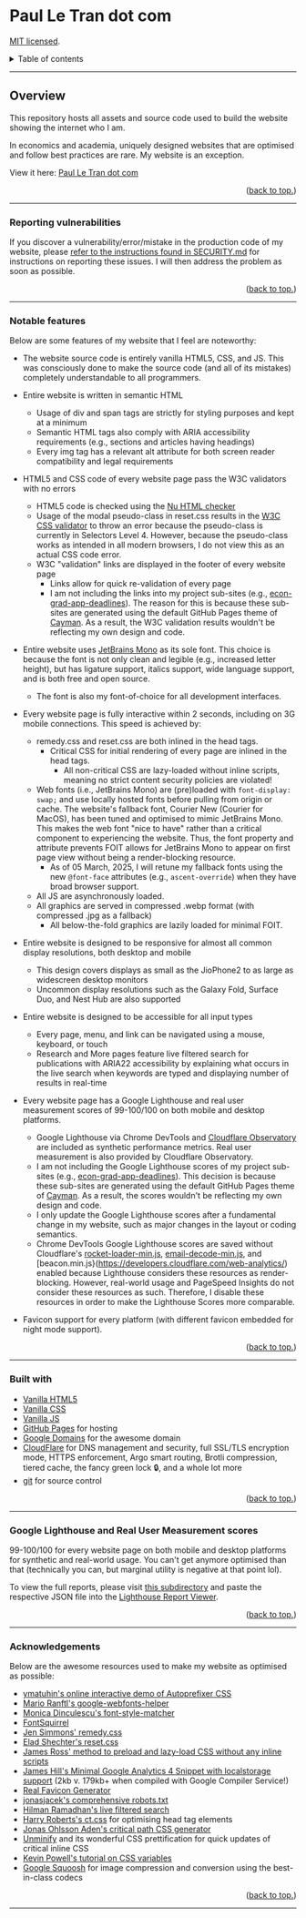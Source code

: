 # Paul Le Tran dot com

[MIT licensed](https://github.com/paultran47/paultran47.github.io/blob/master/LICENCE.md).

<details>
  <summary>Table of contents</summary>
  <ul>
    <li>
      <a href="#overview">
        Overview
      </a>
      <ul>
        <li>
          <a href="#notable-features">
            Notable features
          </a>
        </li>
        <li>
          <a href="#reporting-vulnerabilities">
            Reporting vulnerabilities
          </a>
        </li>
      </ul>
    </li>
    <li>
      <a href="#built-with">Built with:</a>
    </li>
    <li>
      <a href="#google-lighthouse-and-real-user-measurement-scores">
        Google Lighthouse scores
      </a>
    </li>
    <li>
      <a href="#acknowledgements">
        Acknowledgments
      </a>
    </li>
  </ul>
</details>

---

## Overview

This repository hosts all assets and source code used to build the website
showing the internet who I am.

In economics and academia, uniquely designed websites that are optimised and
follow best practices are rare. My website is an exception.

View it here: [Paul Le Tran dot com](https://paulletran.com/)

<p align="right">
  (<a href="#paul-le-tran-dot-com">back to top.</a>)
</p>

---

### Reporting vulnerabilities

If you discover a vulnerability/error/mistake in the production code of my
website, please [refer to the instructions found in SECURITY.md](https://github.com/paultran47/paultran47.github.io/blob/master/SECURITY.md)
for instructions on reporting these issues. I will then address the problem as
soon as possible.

<p align="right">
  (<a href="#paul-le-tran-dot-com">back to top.</a>)
</p>

---

### Notable features

Below are some features of my website that I feel are noteworthy:

* The website source code is entirely vanilla HTML5, CSS, and JS. This was
consciously done to make the source code (and all of its mistakes) completely
understandable to all programmers.

* Entire website is written in semantic HTML
  * Usage of div and span tags are strictly for styling purposes and kept at a minimum
  * Semantic HTML tags also comply with ARIA accessibility requirements (e.g.,
  sections and articles having headings)
  * Every img tag has a relevant alt attribute for both screen reader
  compatibility and legal requirements

* HTML5 and CSS code of every website page pass the W3C validators with no errors
  * HTML5 code is checked using the [Nu HTML checker](https://validator.w3.org/nu/)
  * Usage of the modal pseudo-class in reset.css results in the [W3C CSS validator](https://jigsaw.w3.org/css-validator/)
  to throw an error because the pseudo-class is currently in Selectors Level 4.
  However, because the pseudo-class works as intended in all modern browsers, I
  do not view this as an actual CSS code error.
  * W3C "validation" links are displayed in the footer of every website page
    * Links allow for quick re-validation of every page
    * I am not including the links into my project sub-sites (e.g., [econ-grad-app-deadlines](https://github.com/paultran47/econ-grad-app-deadlines)).
    The reason for this is because these sub-sites are generated using the
    default GitHub Pages theme of [Cayman](https://github.com/pages-themes/cayman).
    As a result, the W3C validation results wouldn't be reflecting my own design
    and code.

* Entire website uses [JetBrains Mono](https://www.jetbrains.com/lp/mono/) as
its sole font. This choice is because the font is not only clean and legible (e.g.,
increased letter height), but has ligature support, italics support, wide
language support, and is both free and open source.
  * The font is also my font-of-choice for all development interfaces.

* Every website page is fully interactive within 2 seconds, including on 3G
mobile connections. This speed is achieved by:
  * remedy.css and reset.css are both inlined in the head tags.
    * Critical CSS for initial rendering of every page are inlined in the head tags.
      * All non-critical CSS are lazy-loaded without inline scripts, meaning no
      strict content security policies are violated!
  * Web fonts (i.e., JetBrains Mono) are (pre)loaded with `font-display: swap;`
  and use locally hosted fonts before pulling from origin or cache.
  The website's fallback font, Courier New (Courier for MacOS), has been tuned
  and optimised to mimic JetBrains Mono. This makes the web font "nice to have"
  rather than a critical component to experiencing the website. Thus, the font
  property and attribute prevents FOIT allows for JetBrains Mono to appear on
  first page view without being a render-blocking resource.
    * As of 05 March, 2025, I will retune my fallback fonts using the new
    `@font-face` attributes (e.g., `ascent-override`) when they have broad
    browser support.
  * All JS are asynchronously loaded.
  * All graphics are served in compressed .webp format (with compressed .jpg as
  a fallback)
    * All below-the-fold graphics are lazily loaded for minimal FOIT.

* Entire website is designed to be responsive for almost all common display
resolutions, both desktop and mobile
  * This design covers displays as small as the JioPhone2 to as large as widescreen
  desktop monitors
  * Uncommon display resolutions such as the Galaxy Fold, Surface Duo, and Nest
  Hub are also supported

* Entire website is designed to be accessible for all input types
  * Every page, menu, and link can be navigated using a mouse, keyboard, or touch
  * Research and More pages feature live filtered search for publications with
  ARIA22 accessibility by explaining what occurs in the live search when
  keywords are typed and displaying number of results in real-time

* Every website page has a Google Lighthouse and real user measurement scores of
99-100/100 on both mobile and desktop platforms.
  * Google Lighthouse via Chrome DevTools and [Cloudflare Observatory](https://developers.cloudflare.com/speed/speed-test/)
  are included as synthetic performance metrics. Real user measurement is also provided
  by Cloudflare Observatory.
  * I am not including the Google Lighthouse scores of my project sub-sites
  (e.g., [econ-grad-app-deadlines](https://github.com/paultran47/econ-grad-app-deadlines)).
  This decision is because these sub-sites are generated using the default GitHub
  Pages theme of [Cayman](https://github.com/pages-themes/cayman). As a result, the
  scores wouldn't be reflecting my own design and code.
  * I only update the Google Lighthouse scores after a fundamental change in my
  website, such as major changes in the layout or coding semantics.
  * Chrome DevTools Google Lighthouse scores are saved without Cloudflare's [rocket-loader-min.js](https://developers.cloudflare.com/speed/optimization/content/rocket-loader/),
  [email-decode-min.js](https://developers.cloudflare.com/waf/tools/scrape-shield/email-address-obfuscation/),
  and [beacon.min.js}(https://developers.cloudflare.com/web-analytics/) enabled
  because Lighthouse considers these resources as render-blocking. However,
  real-world usage and PageSpeed Insights do not consider these resources as such.
  Therefore, I disable these resources in order to make the Lighthouse Scores more
  comparable.

* Favicon support for every platform (with different favicon embedded for night
mode support).

<p align="right">
  (<a href="#paul-le-tran-dot-com">back to top.</a>)
</p>

---

### Built with

* [Vanilla HTML5](https://developer.mozilla.org/en-US/docs/Web/HTML)
* [Vanilla CSS](https://developer.mozilla.org/en-US/docs/Web/CSS)
* [Vanilla JS](https://developer.mozilla.org/en-US/docs/Web/JavaScript)
* [GitHub Pages](https://pages.github.com/) for hosting
* [Google Domains](https://domains.google/) for the awesome domain
* [CloudFlare](https://www.cloudflare.com/) for DNS management and security,
full SSL/TLS encryption mode, HTTPS enforcement, Argo smart routing, Brotli
compression, tiered cache, the fancy green lock :lock:, and a whole lot more
* [git](https://git-scm.com/) for source control

<p align="right">
  (<a href="#paul-le-tran-dot-com">back to top.</a>)
</p>

---

### Google Lighthouse and Real User Measurement scores

99-100/100 for every website page on both mobile and desktop platforms for
synthetic and real-world usage. You can't get anymore optimised than that
(technically you can, but marginal utility is negative at that point lol).

To view the full reports, please visit [this subdirectory](https://github.com/paultran47/paultran47.github.io/tree/master/performance/lighthouse)
and paste the respective JSON file into the [Lighthouse Report Viewer](https://googlechrome.github.io/lighthouse/viewer/).

<p align="right">
  (<a href="#paul-le-tran-dot-com">back to top.</a>)
</p>

---

### Acknowledgements

Below are the awesome resources used to make my website as optimised as possible:

* [ymatuhin's online interactive demo of Autoprefixer CSS](https://github.com/autoprefixer/autoprefixer.github.io)
* [Mario Ranftl's google-webfonts-helper](https://github.com/majodev/google-webfonts-helper)
* [Monica Dinculescu's font-style-matcher](https://github.com/notwaldorf/font-style-matcher)
* [FontSquirrel](https://www.fontsquirrel.com/tools/webfont-generator)
* [Jen Simmons' remedy.css](https://github.com/jensimmons/cssremedy)
* [Elad Shechter's reset.css](https://elad2412.github.io/the-new-css-reset/)
* [James Ross' method to preload and lazy-load CSS without any inline scripts](https://jross.me/asynchronous-and-progressive-css-loading/)
* [James Hill's Minimal Google Analytics 4 Snippet with localstorage support](https://github.com/jahilldev/minimal-analytics)
(2kb v. 179kb+ when compiled with Google Compiler Service!)
* [Real Favicon Generator](https://github.com/RealFaviconGenerator)
* [jonasjacek's comprehensive robots.txt](https://www.ditig.com/robots-txt-template)
* [Hilman Ramadhan's live filtered search](https://css-tricks.com/in-page-filtered-search-with-vanilla-javascript/)
* [Harry Roberts's ct.css](https://csswizardry.com/ct/) for optimising head tag elements
* [Jonas Ohlsson Aden's critical path CSS generator](https://github.com/pocketjoso/penthouse)
* [Unminify](https://unminify.com/) and its wonderful CSS prettification for
quick updates of critical inline CSS
* [Kevin Powell's tutorial on CSS variables](https://www.youtube.com/watch?v=PHO6TBq_auI&list=PL4-IK0AVhVjOT2KBB5TSbD77OmfHvtqUi)
* [Google Squoosh](https://github.com/GoogleChromeLabs/squoosh) for image
compression and conversion using the best-in-class codecs

<p align="right">
  (<a href="#paul-le-tran-dot-com">back to top.</a>)
</p>

---
